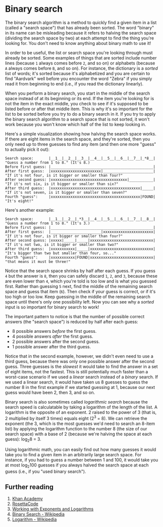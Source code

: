 # Binary search

The binary search algorithm is a method to quickly find a given item in a list (called a "search space") that has already been sorted. The word "binary" in its name can be misleading because it refers to halving the search space (dividing the search space by two) at each attempt to find the thing you're looking for. You don't need to know anything about binary math to use it!

In order to be useful, the list or search space you're looking through must already be sorted. Some examples of things that are sorted include number lines (because `1` always comes before `2`, and so on) or alphabets (because `A` always comes before `B`, and so on). For instance, the dictionary is a *sorted* list of words; it's sorted because it's alphabetized and you are certain to find "Aardvark" well before you encounter the word "Zebra" if you simply read it from beginning to end (i.e., if you read the dictionary linearly).

When you perform a binary search, you start in the middle of the search space instead of at its beginning or its end. If the item you're looking for is not the item in the exact middle, you check to see if it's supposed to be listed before or after that middle item. This is why it's so important for the list to be sorted before you try to do a binary search in it. If you try to apply the binary search algorithm to a search space that is not sorted, it won't work because you won't know which half of the list to keep looking in.

Here's a simple visualization showing how halving the search space works. If there are eight items in the search space, and they're sorted, then you only need up to three guesses to find any item (and then one more "guess" to actually pick it out):

```
Search space:       |__1__|__2__|__3__|__4__|__5__|__6__|__7__|_*8__| "Guess a number from 1 to 8." (It's 8.)
Before first guess: |_______________________________________________|
After first guess:  |xxxxxxxxxxxxxxxxxxxxxxx|_______________________| "If it's not four, is it bigger or smaller than four?"
After second guess: |xxxxxxxxxxxxxxxxxxxxxxxxxxxxxxxxxxx|___________| "If it's not six, is it bigger or smaller than six?"
After third guess:  |xxxxxxxxxxxxxxxxxxxxxxxxxxxxxxxxxxxxxxxxx|_____| "If it's not seven, is it bigger or smaller than seven?"
Fourth "guess":     |xxxxxxxxxxxxxxxxxxxxxxxxxxxxxxxxxxxxxxxxx|FOUND| "It's eight!"
```

Here's another example:

```
Search space:       |__1__|__2__|_*3__|__4__|__5__|__6__|__7__|__8__| "Guess a number from 1 to 8." (It's 3.)
Before first guess: |_______________________________________________|
After first guess:  |_______________________|xxxxxxxxxxxxxxxxxxxxxxx| "If it's not four, is it bigger or smaller than four?"
After second guess: |xxxxx|_____|_____|xxxxxxxxxxxxxxxxxxxxxxxxxxxxx| "If it's not two, is it bigger or smaller than two?"
After third guess:  |xxxxxxxxxxx|_____|xxxxxxxxxxxxxxxxxxxxxxxxxxxxx| "It's bigger than two but smaller than four, so..."
Fourth "guess":     |xxxxxxxxxxx|FOUND|xxxxxxxxxxxxxxxxxxxxxxxxxxxxx| "that means it must be three!"
```

Notice that the search space shrinks by half after each guess. If you guess `4` but the answer is `8`, then you can safely discard `1`, `2`, and `3`, because these are even lower than `4`, which you're told is too low and is what you guessed first. Rather than guessing `5` next, find the middle of the remaining search space and guess that item (`6`). Then check if your guess is correct, or if it's too high or too low. Keep guessing in the middle of the remaining search space until there's only one possibility left. Now you can see why a *sorted* input is so important for binary search to work!

The important pattern to notice is that the number of possible correct answers (the "search space") is reduced by half after each guess:

* 8 possible answers *before* the first guess.
* 4 possible answers *after* the first guess.
* 2 possible answers after the second guess.
* 1 possible answer after the third guess.

Notice that in the second example, however, we didn't even need to use a third guess, because there was only one possible answer after the second guess. Three guesses is the *slowest* it would take to find the answer in a set of eight items, not the fastest. This is still potentially much faster than a worst-case scenario if we used a *linear* search instead of a *binary* search. If we used a linear search, it would have taken us 8 guesses to guess the number 8 in the first example if we started guessing at 1, because our next guess would have been 2, then 3, and so on.

Binary search is also sometimes called *logarithmic search* because the search speed is calculatable by taking a logarithm of the length of the list. A logarithm is the opposite of an exponent. 2 raised to the power of 3 (that is, 2 multiplied by itself 3 times) equals eight (2<sup>3</sup> = 8). We can retrieve the exponent (the 3, which is the most guesses we'd need to search an 8-item list) by applying the logarithm function to the number 8 (the size of our search space) with a base of 2 (because we're halving the space at each guess): log<sub>2</sub>8 = 3.

Using logarithmic math, you can easily find out how many guesses it would take you to find a given item in an arbitrarily large search space. For instance, if you had to guess a number between 1 and 100, it would take you at most log<sub>2</sub>100 guesses if you always halved the search space at each guess (i.e., if you "used binary search").

## Further reading

1. [Khan Academy](https://www.khanacademy.org/computing/computer-science/algorithms/binary-search/a/binary-search)
1. [RosettaCode](http://rosettacode.org/wiki/Binary_search)
1. [Working with Exponents and Logarithms](https://www.mathsisfun.com/algebra/exponents-logarithms.html)
1. [Binary Search - Wikipedia](https://en.wikipedia.org/wiki/Binary_search_algorithm)
1. [Logarithm - Wikipedia](https://en.wikipedia.org/wiki/Logarithm)

